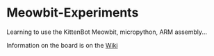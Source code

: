 # Meowbit-Experiments
Learning to use the KittenBot Meowbit, micropython, ARM assembly...

Information on the board is on the [Wiki](https://github.com/shazz/Meowbit-Experiments/wiki)
